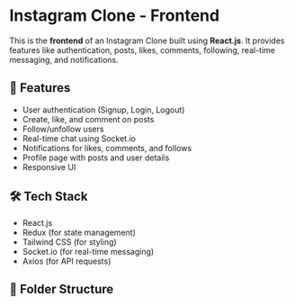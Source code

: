 # Instagram Clone - Frontend

This is the **frontend** of an Instagram Clone built using **React.js**. It provides features like authentication, posts, likes, comments, following, real-time messaging, and notifications.

## 🚀 Features
- User authentication (Signup, Login, Logout)
- Create, like, and comment on posts
- Follow/unfollow users
- Real-time chat using Socket.io
- Notifications for likes, comments, and follows
- Profile page with posts and user details
- Responsive UI

## 🛠️ Tech Stack
- React.js
- Redux (for state management)
- Tailwind CSS (for styling)
- Socket.io (for real-time messaging)
- Axios (for API requests)

## 📂 Folder Structure
